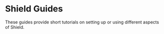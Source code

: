 # Shield Guides

These guides provide short tutorials on setting up or using different aspects of Shield.

